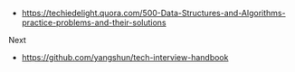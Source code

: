 
* https://techiedelight.quora.com/500-Data-Structures-and-Algorithms-practice-problems-and-their-solutions

Next

* https://github.com/yangshun/tech-interview-handbook